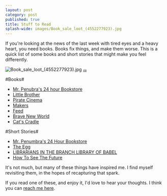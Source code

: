 ```yaml
---
layout: post
category: post
published: true
title: Stuff to Read
splash-wide: images/Book_sale_loot_(4552277923).jpg
---
```

If you're looking at the news of the last week with tired eyes and a heavy heart, you need books. Books fix things, and make them worse. This is a quick list of some books and short stories that might make you feel differently. 


![Book_sale_loot_(4552277923).jpg]({{site.baseurl}}/images/Book_sale_loot_(4552277923).jpg)
<a href="https://flickr.com/photos/78011127@N00/4552277923" style="font-size:8px;">via</a>

#Books#

- [Mr. Penubra's 24 hour Bookstore](https://www.robinsloan.com/books/penumbra/)
- [Little Brother](https://medium.com/@ajroach42/a-book-club-for-a-new-america-aa1a76b847db#.k32cmzl1t)
- [Pirate Cinema](http://craphound.com/category/pc/)
- [Makers](http://craphound.com/makers/download/)
- [Feed](https://en.wikipedia.org/wiki/Feed_(Anderson_novel)) 
- [Brave New World](https://archive.org/details/ost-english-brave_new_world_aldous_huxley) 
- [Cat's Cradle](https://en.wikipedia.org/wiki/Cat%27s_Cradle) 


#Short Stories# 

- [Mr. Penumbra's 24 Hour Bookstore](https://www.robinsloan.com/books/penumbra/short-story/)
- [The Egg](http://www.galactanet.com/oneoff/theegg_mod.html) 
- [LIBRARIANS IN THE BRANCH LIBRARY OF BABEL](http://www.strangehorizons.com/fiction/librarians-in-the-branch-library-of-babel/)
- [How To See The Future](http://www.warrenellis.com/?p=14314)

It's not much, but many of these things have inspired me. I find myself revisiting them, in the hopes of recapturing that spark. 

If you read one of these, and enjoy it, I'd love to hear your thoughts. I think you can [reach me here](http://twitter.com/ajroach42).
